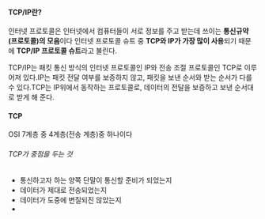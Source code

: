 #### TCP/IP란?
인터넷 프로토콜은 인터넷에서 컴퓨터들이 서로 정보를 주고 받는데 쓰이는 **통신규약 (프로토콜)의 모음**이다
인터넷 프로토콜 슈트 중 **TCP와 IP가 가장 많이 사용**되기 때문에 **TCP/IP 프로토콜 슈트**라고 불린다.

TCP/IP는 패킷 통신 방식의 인터넷 프로토콜인 IP와 전송 조절 프로토콜인 TCP로 이루어져 있다.IP는 패킷 전달 여부를 보증하지 않고, 패킷을 보낸 순서와 받는 순서가 다를 수 있다.TCP는 IP위에서 동작하는 프로토콜로, 데이터의 전달을 보증하고 보낸 순서대로 받게 해 준다.



#### TCP
OSI 7계층 중 4계층(전송 계층)중 하나이다
###### TCP가 중점을 두는 것
- 통신하고자 하는 양쪽 단말이 통신할 준비가 되었는지
- 데이터가 제대로 전송되었는지
- 데이터가 도중에 변질되진 않았는지
- 